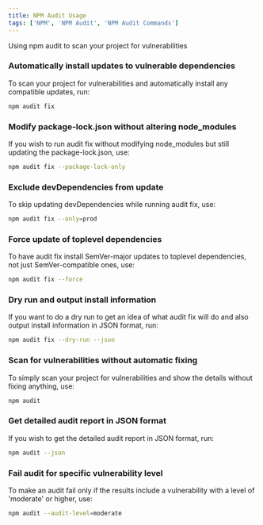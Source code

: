 ```yaml
---
title: NPM Audit Usage
tags: ['NPM', 'NPM Audit', 'NPM Audit Commands']
---
```


Using npm audit to scan your project for vulnerabilities

### Automatically install updates to vulnerable dependencies

To scan your project for vulnerabilities and automatically install any compatible updates, run:

```bash
npm audit fix
```


### Modify package-lock.json without altering node_modules

If you wish to run audit fix without modifying node_modules but still updating the package-lock.json, use:

```bash
npm audit fix --package-lock-only
```

### Exclude devDependencies from update

To skip updating devDependencies while running audit fix, use:

```bash
npm audit fix --only=prod
```


### Force update of toplevel dependencies

To have audit fix install SemVer-major updates to toplevel dependencies, not just SemVer-compatible ones, use:

```bash
npm audit fix --force
```

### Dry run and output install information

If you want to do a dry run to get an idea of what audit fix will do and also output install information in JSON format, run:

```bash
npm audit fix --dry-run --json
```

### Scan for vulnerabilities without automatic fixing

To simply scan your project for vulnerabilities and show the details without fixing anything, use:

```bash
npm audit
```

### Get detailed audit report in JSON format

If you wish to get the detailed audit report in JSON format, run:

```bash
npm audit --json
```

### Fail audit for specific vulnerability level

To make an audit fail only if the results include a vulnerability with a level of 'moderate' or higher, use:

```bash
npm audit --audit-level=moderate
```